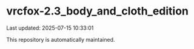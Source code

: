 # vrcfox-2.3_body_and_cloth_edition

Last updated: 2025-07-15 10:33:01

This repository is automatically maintained.
